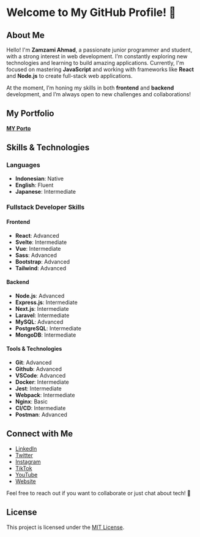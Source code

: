 # Welcome to My GitHub Profile! 👋

## About Me
Hello! I'm **Zamzami Ahmad**, a passionate junior programmer and student, with a strong interest in web development. I’m constantly exploring new technologies and learning to build amazing applications. Currently, I'm focused on mastering **JavaScript** and working with frameworks like **React** and **Node.js** to create full-stack web applications.

At the moment, I’m honing my skills in both **frontend** and **backend** development, and I’m always open to new challenges and collaborations!

## My Portfolio
[**MY Porto**](https://github.com/ZetSphere/zet-ai-v2.0)

## Skills & Technologies

### Languages
- **Indonesian**: Native
- **English**: Fluent
- **Japanese**: Intermediate

### Fullstack Developer Skills

#### Frontend
- **React**: Advanced
- **Svelte**: Intermediate
- **Vue**: Intermediate
- **Sass**: Advanced
- **Bootstrap**: Advanced
- **Tailwind**: Advanced

#### Backend
- **Node.js**: Advanced
- **Express.js**: Intermediate
- **Next.js**: Intermediate
- **Laravel**: Intermediate
- **MySQL**: Advanced
- **PostgreSQL**: Intermediate
- **MongoDB**: Intermediate

#### Tools & Technologies
- **Git**: Advanced
- **Github**: Advanced
- **VSCode**: Advanced
- **Docker**: Intermediate
- **Jest**: Intermediate
- **Webpack**: Intermediate
- **Nginx**: Basic
- **CI/CD**: Intermediate
- **Postman**: Advanced

## Connect with Me
- [LinkedIn](link-to-linkedin)  
- [Twitter](link-to-twitter)  
- [Instagram](link-to-website)  
- [TikTok](link-to-website)  
- [YouTube](link-to-website)  
- [Website](link-to-website)

Feel free to reach out if you want to collaborate or just chat about tech! 🤝

## License
This project is licensed under the [MIT License](link-to-license).
